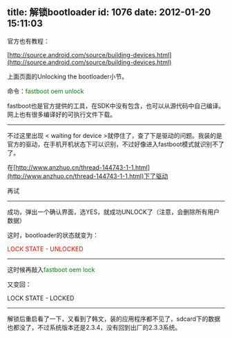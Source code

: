 title: 解锁bootloader
id: 1076
date: 2012-01-20 15:11:03
---

官方也有教程：

[http://source.android.com/source/building-devices.html](http://source.android.com/source/building-devices.html)

上面页面的Unlocking the bootloader小节。

命令：<span style="color: #008000;">fastboot oem unlock</span>

fastboot也是官方提供的工具，在SDK中没有包含，也可以从源代码中自己编译。网上也有很多编译好的可执行文件下载。

---------------------------

不过这里出现 &lt; waiting for device &gt;就停住了，查了下是驱动的问题。我装的是官方的驱动，在手机开机状态下可以识别，不过好像进入fastboot模式就识别不了了。

在[http://www.anzhuo.cn/thread-144743-1-1.html](http://www.anzhuo.cn/thread-144743-1-1.html)下了驱动

再试

-------------------------------

成功，弹出一个确认界面，选YES，就成功UNLOCK了（注意，会删除所有用户数据）

这时，bootloader的状态就变为：

<span style="color: #ff0000;">LOCK STATE - UNLOCKED</span>

------------------------

这时候再敲入<span style="color: #008000;">fastboot oem lock</span>

又变回：

LOCK STATE - LOCKED

------------------------

解锁后重启看了一下，又看到了韩文，装的应用程序都不见了，sdcard下的数据也都没了，不过系统版本还是2.3.4，没有回到出厂的2.3.3系统。